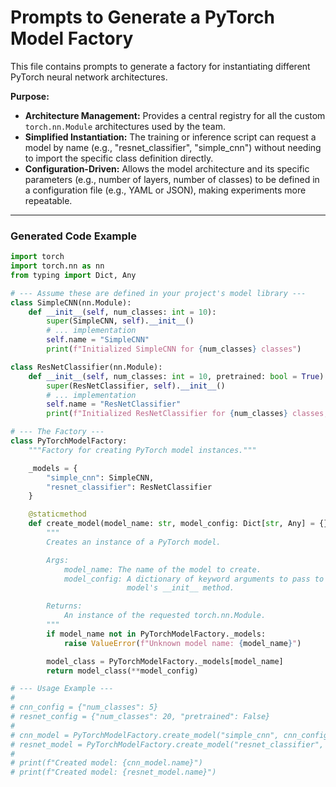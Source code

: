 # Prompts to Generate a PyTorch Model Factory

This file contains prompts to generate a factory for instantiating different PyTorch neural network architectures.

**Purpose:**
- **Architecture Management:** Provides a central registry for all the custom `torch.nn.Module` architectures used by the team.
- **Simplified Instantiation:** The training or inference script can request a model by name (e.g., "resnet_classifier", "simple_cnn") without needing to import the specific class definition directly.
- **Configuration-Driven:** Allows the model architecture and its specific parameters (e.g., number of layers, number of classes) to be defined in a configuration file (e.g., YAML or JSON), making experiments more repeatable.

---

### Generated Code Example

```python
import torch
import torch.nn as nn
from typing import Dict, Any

# --- Assume these are defined in your project's model library ---
class SimpleCNN(nn.Module):
    def __init__(self, num_classes: int = 10):
        super(SimpleCNN, self).__init__()
        # ... implementation
        self.name = "SimpleCNN"
        print(f"Initialized SimpleCNN for {num_classes} classes")

class ResNetClassifier(nn.Module):
    def __init__(self, num_classes: int = 10, pretrained: bool = True):
        super(ResNetClassifier, self).__init__()
        # ... implementation
        self.name = "ResNetClassifier"
        print(f"Initialized ResNetClassifier for {num_classes} classes, pretrained={pretrained}")

# --- The Factory ---
class PyTorchModelFactory:
    """Factory for creating PyTorch model instances."""

    _models = {
        "simple_cnn": SimpleCNN,
        "resnet_classifier": ResNetClassifier
    }

    @staticmethod
    def create_model(model_name: str, model_config: Dict[str, Any] = {}) -> nn.Module:
        """
        Creates an instance of a PyTorch model.

        Args:
            model_name: The name of the model to create.
            model_config: A dictionary of keyword arguments to pass to the
                          model's __init__ method.

        Returns:
            An instance of the requested torch.nn.Module.
        """
        if model_name not in PyTorchModelFactory._models:
            raise ValueError(f"Unknown model name: {model_name}")

        model_class = PyTorchModelFactory._models[model_name]
        return model_class(**model_config)

# --- Usage Example ---
#
# cnn_config = {"num_classes": 5}
# resnet_config = {"num_classes": 20, "pretrained": False}
#
# cnn_model = PyTorchModelFactory.create_model("simple_cnn", cnn_config)
# resnet_model = PyTorchModelFactory.create_model("resnet_classifier", resnet_config)
#
# print(f"Created model: {cnn_model.name}")
# print(f"Created model: {resnet_model.name}")

```